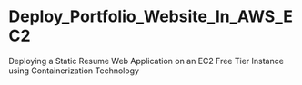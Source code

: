 # Deploy_Portfolio_Website_In_AWS_EC2
Deploying a Static Resume Web Application on an EC2 Free Tier Instance using Containerization Technology
